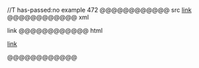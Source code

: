 //T has-passed:no
example 472
@@@@@@@@@@@@ src
[link]("title")
@@@@@@@@@@@@ xml
<?xml version="1.0" encoding="UTF-8"?>
<!DOCTYPE document SYSTEM "CommonMark.dtd">
<document xmlns="http://commonmark.org/xml/1.0">
  <paragraph>
    <link destination="&quot;title&quot;" title="">
      <text>link</text>
    </link>
  </paragraph>
</document>
@@@@@@@@@@@@ html
<p><a href="%22title%22">link</a></p>
@@@@@@@@@@@@
